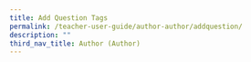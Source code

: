 ```yaml
---
title: Add Question Tags
permalink: /teacher-user-guide/author-author/addquestion/
description: ""
third_nav_title: Author (Author)
---
```

